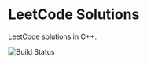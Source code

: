 # LeetCode Solutions

LeetCode solutions in C++.

![Build Status](https://travis-ci.com/linfn/leetcode.svg?branch=master)
